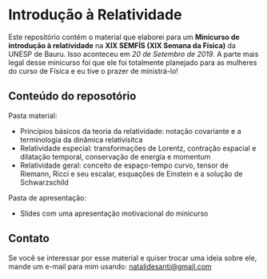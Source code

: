 # Introdução à Relatividade

Este repositório contém o material que elaborei para um **Minicurso de introdução à relatividade** na **XIX SEMFÍS (XIX Semana da Física)** da UNESP de Bauru.
Isso aconteceu em _20 de Setembro de 2019_.
A parte mais legal desse minicurso foi que ele foi totalmente planejado para as mulheres do curso de Física e eu tive o prazer de ministrá-lo!

## Conteúdo do reposotório

Pasta material:
* Princípios básicos da teoria da relatividade: notação covariante e a terminologia da dinâmica relativísitca
* Relatividade especial: transformações de Lorentz, contração espacial e dilatação temporal, conservação de energia e momentum
* Relatividade geral: conceito de espaço-tempo curvo, tensor de Riemann, Ricci e seu escalar, esquações de Einstein e a solução de Schwarzschild

Pasta de apresentação:
* Slides com uma apresentação motivacional do minicurso

## Contato

Se você se interessar por esse material e quiser trocar uma ideia sobre ele, mande um e-mail para mim usando: natalidesanti@gmail.com